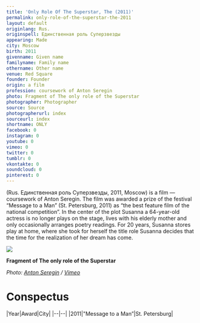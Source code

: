 ```yaml
---
title: 'Only Role Of The Superstar, The (2011)'
permalink: only-role-of-the-superstar-the-2011
layout: default
originlang: Rus.
originspell: Единственная роль Суперзвезды
appearing: Made
city: Moscow
birth: 2011
givenname: Given name
familyname: Family name
othername: Other name
venue: Red Square
founder: Founder
origin: a film
profession: coursework of Anton Seregin
photo: Fragment of The only role of the Superstar
photographer: Photographer
source: Source
photographerurl: index
sourceurl: index
shortname: ONLY
facebook: 0
instagram: 0
youtube: 0
vimeo: 0
twitter: 0
tumblr: 0
vkontakte: 0
soundcloud: 0
pinterest: 0
---
```



(Rus. Единственная роль Суперзвезды, 2011, Moscow) is a film — coursework of Anton Seregin. The film was awarded a prize of the festival “Message to a Man” (St. Petersburg, 2011) as “the best feature film of the national competition”. In the center of the plot Susanna a 64-year-old actress is no longer plays on the stage, lives with his elderly mother and only occasionally arranges poetry readings. For 20 years, Susanna stores play at home, where she took for herself the title role Susanna decides that the time for the realization of her dream has come.

![](/encyclopedia/images/role.png)

**Fragment of The only role of the Superstar**

*Photo: [Anton Seregin](index) / [Vimeo](index)*

# Conspectus

|Year|Award|City|
|--|--|
|2011|"Message to a Man”|St. Petersburg|
